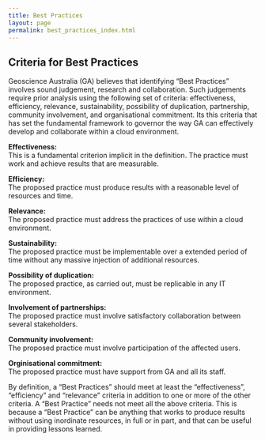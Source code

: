 ```yaml
---
title: Best Practices
layout: page
permalink: best_practices_index.html
---
```


<h2>Criteria for Best Practices</h2>

Geoscience Australia (GA) believes that identifying “Best Practices” involves sound judgement, research and collaboration. Such judgements require prior analysis using the following set of criteria: effectiveness, efficiency, relevance, sustainability, possibility of duplication, partnership, community involvement, and organisational commitment. Its this criteria that has set the fundamental framework to governor the way GA can effectively develop and collaborate within a cloud environment.  

**Effectiveness:** <br>
This is a fundamental criterion implicit in the definition. The practice must work and achieve results that are measurable.

**Efficiency:** <br>
The proposed practice must produce results with a reasonable level of resources and time.

**Relevance:** <br>
The proposed practice must address the practices of use within a cloud environment.

**Sustainability:** <br>
The proposed practice must be implementable over a extended period of time without any massive injection of additional resources. 

**Possibility of duplication:** <br>
The proposed practice, as carried out, must be replicable in any IT environment. 

**Involvement of partnerships:** <br>
The proposed practice must involve satisfactory collaboration between several stakeholders. 

**Community involvement:** <br>
The proposed practice must involve participation of the affected users.

**Orginisational commitment:** <br>
The proposed practice must have support from GA and all its staff.

By definition, a “Best Practices” should meet at least the “effectiveness”, “efficiency” and “relevance” criteria in addition to one or more of the other criteria. A “Best Practice” needs not meet all the above criteria. This is because a “Best Practice” can be anything that works to produce results without using inordinate resources, in full or in part, and that can be useful in providing lessons learned.
